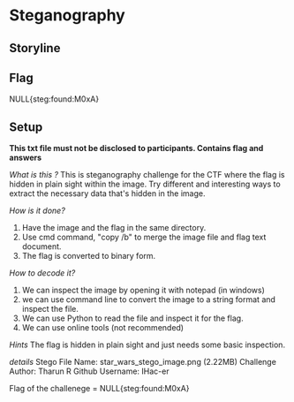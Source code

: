 # Steganography 

## Storyline 

## Flag 

NULL{steg:found:M0xA}

## Setup 

**This txt file must not be disclosed to participants. Contains flag and answers**

_What is this ?_
This is steganography challenge for the CTF where the flag is hidden in plain sight within the image. Try different and interesting ways to extract the necessary data that's hidden in the image.

_How is it done?_
1. Have the image and the flag in the same directory. 
2. Use cmd command, "copy /b" to merge the image file and flag text document. 
3. The flag is converted to binary form. 

_How to decode it?_
1. We can inspect the image by opening it with notepad (in windows) 
2. we can use command line to convert the image to a string format and inspect the file. 
3. We can use Python to read the file and inspect it for the flag. 
4. We can use online tools (not recommended)

_Hints_
The flag is hidden in plain sight and just needs some basic inspection.

_details_
Stego File Name: star_wars_stego_image.png (2.22MB) 
Challenge Author: Tharun R 
Github Username: IHac-er

Flag of the challenege = NULL{steg:found:M0xA}